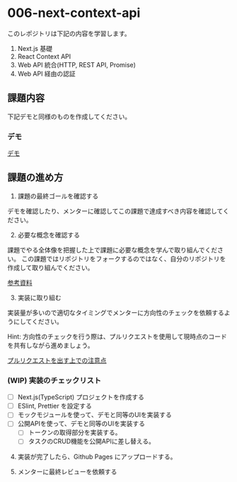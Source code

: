 
# 006-next-context-api

このレポジトリは下記の内容を学習します。

1. Next.js 基礎
2. React Context API
3. Web API 統合(HTTP, REST API, Promise)
4. Web API 経由の認証

## 課題内容

下記デモと同様のものを作成してください。

### デモ

[デモ](https://next-context-api.netlify.app/)

## 課題の進め方

1. 課題の最終ゴールを確認する

デモを確認したり、メンターに確認してこの課題で達成すべき内容を確認してください。

2. 必要な概念を確認する

課題でやる全体像を把握した上で課題に必要な概念を学んで取り組んでください。
この課題ではリポジトリをフォークするのではなく、自分のリポジトリを作成して取り組んでください。

[参考資料](./docs/documents.md)

3. 実装に取り組む

実装量が多いので適切なタイミングでメンターに方向性のチェックを依頼するようにしてください。

Hint: 方向性のチェックを行う際は、プルリクエストを使用して現時点のコードを共有しながら進めましょう。

[プルリクエストを出す上での注意点]()

### (WIP) 実装のチェックリスト

- [ ] Next.js(TypeScript) プロジェクトを作成する
- [ ] ESlint, Prettier を設定する
- [ ] モックモジュールを使って、デモと同等のUIを実装する
- [ ] 公開APIを使って、デモと同等のUIを実装する
  - [ ] トークンの取得部分を実装する。 
  - [ ] タスクのCRUD機能を公開APIに差し替える。

4. 実装が完了したら、Github Pages にアップロードする。

5. メンターに最終レビューを依頼する

